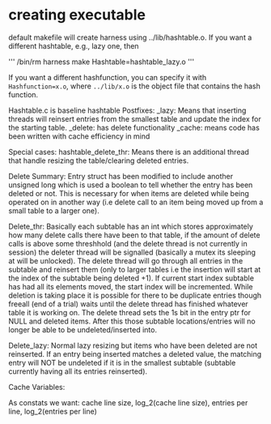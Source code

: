 # creating executable

default makefile will create harness using ../lib/hashtable.o.  If you want a different hashtable, e.g., lazy one, then

'''
/bin/rm harness
make Hashtable=hashtable_lazy.o
'''

If you want a different hashfunction, you can specify it with
`Hashfunction=x.o`, where `../lib/x.o` is the object file that
contains the hash function.

Hashtable.c is baseline hashtable
Postfixes:
_lazy: Means that inserting threads will reinsert entries from the smallest table and update the index for the starting table.
_delete: has delete functionality
_cache: means code has been written with cache efficiency in mind

Special cases:
hashtable_delete_thr: Means there is an additional thread that handle resizing the table/clearing deleted entries.

Delete Summary:
Entry struct has been modified to include another unsigned long which is used a boolean to tell whether the entry has been deleted or not. This is necessary for when items are deleted while being operated on in another way (i.e delete call to an item being moved up from a small table to a larger one).

Delete_thr: Basically each subtable has an int which stores approximately how many delete calls there have been to that table, if the amount of delete calls is above some threshhold (and the delete thread is not currently in session) the deleter thread will be signalled (basically a mutex its sleeping at will be unlocked). The delete thread will go through all entries in the subtable and reinsert them (only to larger tables i.e the insertion will start at the index of the subtable being deleted +1). If current start index subtable has had all its elements moved, the start index will be incremented. While deletion is taking place it is possible for there to be duplicate entries though freeall (end of a trial) waits until the delete thread has finished whatever table it is working on. The delete thread sets the 1s bit in the entry ptr for NULL and deleted items. After this those subtable locations/entries will no longer be able to be undeleted/inserted into.

Delete_lazy: Normal lazy resizing but items who have been deleted are not reinserted. If an entry being inserted matches a deleted value, the matching entry will NOT be undeleted if it is in the smallest subtable (subtable currently having all its entries reinserted). 

	
Cache Variables:

As constats we want: cache line size, log_2(cache line size), entries per line, log_2(entries per line)